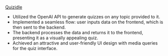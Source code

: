 [Quizidle](https://quiz-app-umber-phi.vercel.app/ "Visit the Quizidle Website")

- Utilized the OpenAI API to generate quizzes on any topic provided to it.
- Implemented a seamless flow: user inputs data on the frontend, which is then sent to the backend.
- The backend processes the data and returns it to the frontend, presenting it as a visually appealing quiz.
- Achieved an attractive and user-friendly UI design with media queries for the quiz interface.
